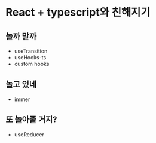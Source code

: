 # React + typescript와 친해지기

## 놀까 말까

- useTransition
- useHooks-ts
- custom hooks

## 놀고 있네

- immer

## 또 놀아줄 거지?

- useReducer
